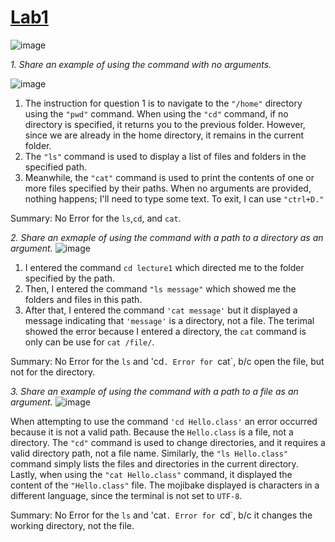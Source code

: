 # [Lab1 ](https://github.com/marksui/cse15l-lab-reports/tree/main)

![image](https://github.com/marksui/cse15l-lab-reports/assets/146782343/efba7c35-960d-4936-b493-4dce3fda083c)

*1. Share an example of using the command with no arguments.*
   
![image](https://github.com/marksui/cse15l-lab-reports/assets/146782343/30373bec-72f0-4c2c-b22e-6f59df8ef537)

1. The instruction for question 1 is to navigate to the `"/home"` directory using the `"pwd"` command. When using the `"cd"` command, if no directory is specified, it returns you to the previous folder. However, since we are already in the home directory, it remains in the current folder.
2. The `"ls"` command is used to display a list of files and folders in the specified path.
3. Meanwhile, the `"cat"` command is used to print the contents of one or more files specified by their paths. When no arguments are provided, nothing happens; I'll need to type some text. To exit, I can use `"ctrl+D."`

Summary:
No Error for the `ls`,`cd`, and `cat`.

*2. Share an exmaple of using the command with a path to a directory as an argument.*
![image](https://github.com/marksui/cse15l-lab-reports/assets/146782343/47e8ba46-129f-49a0-8356-e44f58230b1c)

1. I entered the command `cd lecture1` which directed me to the folder specified by the path. 
2. Then, I entered the command `"ls message"` which showed me the folders and files in this path. 
3. After that, I entered the command `'cat message'` but it displayed a message indicating that `'message'` is a directory, not a file. The terimal showed the error because I entered a directory, the `cat` command is only can be use for `cat /file/`.

Summary:
No Error for the `ls` and 'cd`.
Error for `cat`, b/c open the file, but not for the directory.

*3. Share an example of using the command with a path to a file as an argument.*
   ![image](https://github.com/marksui/cse15l-lab-reports/assets/146782343/c60442b9-8905-4dd3-afe7-53c79392c3fd)

When attempting to use the command `'cd Hello.class'` an error occurred because it is not a valid path. Because the `Hello.class` is a file, not a directory. The `"cd"` command is used to change directories, and it requires a valid directory path, not a file name. Similarly, the `"ls Hello.class"` command simply lists the files and directories in the current directory. Lastly, when using the `"cat Hello.class"` command, it displayed the content of the `"Hello.class"` file. The mojibake displayed is characters in a different language, since the terminal is not set to `UTF-8`.

Summary:
No Error for the `ls` and 'cat`.
Error for `cd`, b/c it changes the working directory, not the file.
